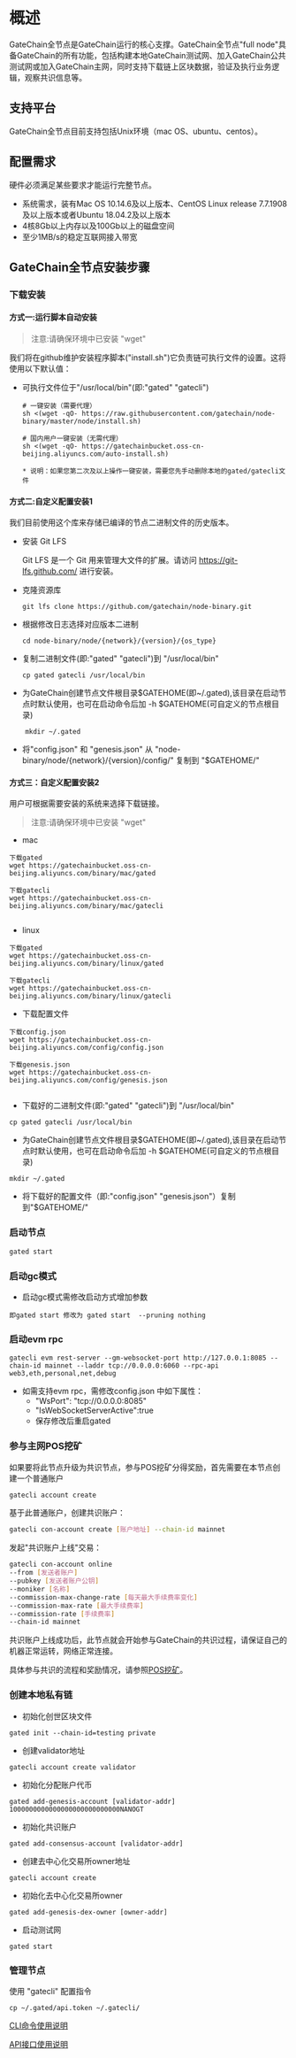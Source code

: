 # 概述

GateChain全节点是GateChain运行的核心支撑。GateChain全节点"full node"具备GateChain的所有功能，包括构建本地GateChain测试网、加入GateChain公共测试网或加入GateChain主网，同时支持下载链上区块数据，验证及执行业务逻辑，观察共识信息等。

## 支持平台
GateChain全节点目前支持包括Unix环境（mac OS、ubuntu、centos）。

## 配置需求
硬件必须满足某些要求才能运行完整节点。

- 系统需求，装有Mac OS 10.14.6及以上版本、CentOS Linux release 7.7.1908及以上版本或者Ubuntu 18.04.2及以上版本	
- 4核8Gb以上内存以及100Gb以上的磁盘空间
- 至少1MB/s的稳定互联网接入带宽
 
## GateChain全节点安装步骤

### 下载安装

#### 方式一:运行脚本自动安装

  > 注意:请确保环境中已安装 "wget"
  
我们将在github维护安装程序脚本("install.sh")它负责链可执行文件的设置。这将使用以下默认值：

- 可执行文件位于"/usr/local/bin"(即:"gated" "gatecli")

	```
	# 一键安装（需要代理）
	sh <(wget -qO- https://raw.githubusercontent.com/gatechain/node-binary/master/node/install.sh)
	
	# 国内用户一键安装（无需代理）
	sh <(wget -qO- https://gatechainbucket.oss-cn-beijing.aliyuncs.com/auto-install.sh) 
	
	* 说明：如果您第二次及以上操作一键安装，需要您先手动删除本地的gated/gatecli文件	
	```
	
	
#### 方式二:自定义配置安装1
我们目前使用这个库来存储已编译的节点二进制文件的历史版本。

- 安装 Git LFS

  Git LFS 是一个 Git 用来管理大文件的扩展。请访问 https://git-lfs.github.com/ 进行安装。

- 克隆资源库
	
	```
	git lfs clone https://github.com/gatechain/node-binary.git
	```
- 根据修改日志选择对应版本二进制

	```
	cd node-binary/node/{network}/{version}/{os_type}
	```
- 	复制二进制文件(即:"gated" "gatecli")到 "/usr/local/bin"
	
	```
	cp gated gatecli /usr/local/bin
	
	```
- 为GateChain创建节点文件根目录$GATEHOME(即~/.gated),该目录在启动节点时默认使用，也可在启动命令后加 -h $GATEHOME(可自定义的节点根目录)

```
	mkdir ~/.gated
```

- 将"config.json"  和 "genesis.json" 从 "node-binary/node/{network}/{version}/config/" 复制到 "$GATEHOME/"


#### 方式三：自定义配置安装2
用户可根据需要安装的系统来选择下载链接。

> 注意:请确保环境中已安装 "wget"

- mac

```
下载gated
wget https://gatechainbucket.oss-cn-beijing.aliyuncs.com/binary/mac/gated

下载gatecli
wget https://gatechainbucket.oss-cn-beijing.aliyuncs.com/binary/mac/gatecli


```

- linux

```
下载gated
wget https://gatechainbucket.oss-cn-beijing.aliyuncs.com/binary/linux/gated

下载gatecli
wget https://gatechainbucket.oss-cn-beijing.aliyuncs.com/binary/linux/gatecli

```

- 下载配置文件

```
下载config.json
wget https://gatechainbucket.oss-cn-beijing.aliyuncs.com/config/config.json

下载genesis.json
wget https://gatechainbucket.oss-cn-beijing.aliyuncs.com/config/genesis.json


```

- 下载好的二进制文件(即:"gated" "gatecli")到 "/usr/local/bin"
```
cp gated gatecli /usr/local/bin
```
- 为GateChain创建节点文件根目录$GATEHOME(即~/.gated),该目录在启动节点时默认使用，也可在启动命令后加 -h $GATEHOME(可自定义的节点根目录)

```
mkdir ~/.gated
```

- 将下载好的配置文件（即:"config.json" "genesis.json"）复制到"$GATEHOME/"


### 启动节点

```bash
gated start
```

### 启动gc模式

- 启动gc模式需修改启动方式增加参数

```
即gated start 修改为 gated start  --pruning nothing
```

### 启动evm rpc

```
gatecli evm rest-server --gm-websocket-port http://127.0.0.1:8085 --chain-id mainnet --laddr tcp://0.0.0.0:6060 --rpc-api web3,eth,personal,net,debug

```

* 如需支持evm rpc，需修改config.json 中如下属性：
	* "WsPort": "tcp://0.0.0.0:8085"
	* "IsWebSocketServerActive":true  
	* 保存修改后重启gated


### 参与主网POS挖矿
如果要将此节点升级为共识节点，参与POS挖矿分得奖励，首先需要在本节点创建一个普通账户
```bash
gatecli account create
```

基于此普通账户，创建共识账户：
```bash
gatecli con-account create [账户地址] --chain-id mainnet
```

发起"共识账户上线"交易：
```bash
gatecli con-account online 
--from [发送者账户] 
--pubkey [发送者账户公钥] 
--moniker [名称] 
--commission-max-change-rate [每天最大手续费率变化]
--commission-max-rate [最大手续费率]
--commission-rate [手续费率]
--chain-id mainnet
```

共识账户上线成功后，此节点就会开始参与GateChain的共识过程，请保证自己的机器正常运转，网络正常连接。

具体参与共识的流程和奖励情况，请参照[POS挖矿](/gatechain-pos.md)。

### 创建本地私有链

- 初始化创世区块文件
```
gated init --chain-id=testing private
```

- 创建validator地址
```
gatecli account create validator
```
- 初始化分配账户代币
```
gated add-genesis-account [validator-addr] 1000000000000000000000000000NANOGT
```
- 初始化共识账户
```
gated add-consensus-account [validator-addr]
```
- 创建去中心化交易所owner地址
``` 
gatecli account create
```
- 初始化去中心化交易所owner
```
gated add-genesis-dex-owner [owner-addr]
```

- 启动测试网
```
gated start
```

### 管理节点
使用 "gatecli" 配置指令

	cp ~/.gated/api.token ~/.gatecli/

[CLI命令使用说明](./cli/README.md)

[API接口使用说明](./API/README.md)

